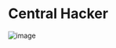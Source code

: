# Central Hacker

![image](https://user-images.githubusercontent.com/89953265/201401803-c688862e-2647-4a05-8570-9511e645d5ad.png)

